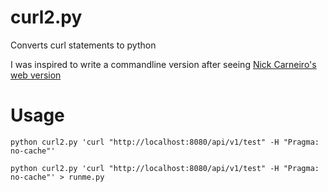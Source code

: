 # curl2.py
Converts curl statements to python

I was inspired to write a commandline version after seeing [Nick Carneiro's web version](http://curl.trillworks.com/)

# Usage

    python curl2.py 'curl "http://localhost:8080/api/v1/test" -H "Pragma: no-cache"'
    
    python curl2.py 'curl "http://localhost:8080/api/v1/test" -H "Pragma: no-cache"' > runme.py
